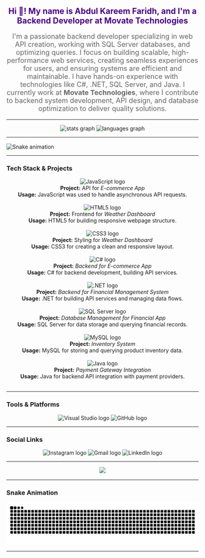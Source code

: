 <h2 align="center" style="color: #4B0082;">Hi 👋! My name is Abdul Kareem Faridh, and I'm a Backend Developer at Movate Technologies</h2>

<p align="center" style="font-size: 18px; color: #666666;">
  I'm a passionate backend developer specializing in web API creation, working with SQL Server databases, and optimizing queries. I focus on building scalable, high-performance web services, creating seamless experiences for users, and ensuring systems are efficient and maintainable. I have hands-on experience with technologies like C#, .NET, SQL Server, and Java. I currently work at <strong>Movate Technologies</strong>, where I contribute to backend system development, API design, and database optimization to deliver quality solutions.
</p>

---

<div align="center">
  <img src="https://github-readme-stats.vercel.app/api?username=abdulfaridh&hide_title=false&hide_rank=false&show_icons=true&include_all_commits=true&count_private=true&disable_animations=false&theme=dracula&locale=en&hide_border=false" height="150" alt="stats graph" />
  <img src="https://github-readme-stats.vercel.app/api/top-langs?username=abdulfaridh&locale=en&hide_title=false&layout=compact&card_width=320&langs_count=5&theme=dracula&hide_border=false" height="150" alt="languages graph" />
</div>

---

<img align="center" height="150" src="https://i.imgflip.com/65efzo.gif" alt="Snake animation" />

---

### Tech Stack & Projects

<p align="center">
  <!-- JavaScript Project -->
  <div align="center">
    <img src="https://cdn.jsdelivr.net/gh/devicons/devicon/icons/javascript/javascript-original.svg" height="40" alt="JavaScript logo" />
    <br />
    <strong>Project:</strong> API for <em>E-commerce App</em> <br />
    <strong>Usage:</strong> JavaScript was used to handle asynchronous API requests.
  </div>
  <br />

  <!-- HTML5 Project -->
  <div align="center">
    <img src="https://cdn.jsdelivr.net/gh/devicons/devicon/icons/html5/html5-original.svg" height="40" alt="HTML5 logo" />
    <br />
    <strong>Project:</strong> Frontend for <em>Weather Dashboard</em> <br />
    <strong>Usage:</strong> HTML5 for building responsive webpage structure.
  </div>
  <br />

  <!-- CSS3 Project -->
  <div align="center">
    <img src="https://cdn.jsdelivr.net/gh/devicons/devicon/icons/css3/css3-original.svg" height="40" alt="CSS3 logo" />
    <br />
    <strong>Project:</strong> Styling for <em>Weather Dashboard</em> <br />
    <strong>Usage:</strong> CSS3 for creating a clean and responsive layout.
  </div>
  <br />

  <!-- C# Project -->
  <div align="center">
    <img src="https://cdn.jsdelivr.net/gh/devicons/devicon/icons/csharp/csharp-original.svg" height="40" alt="C# logo" />
    <br />
    <strong>Project:</strong> <em>Backend for E-commerce App</em> <br />
    <strong>Usage:</strong> C# for backend development, building API services.
  </div>
  <br />

  <!-- .NET Project -->
  <div align="center">
    <img src="https://cdn.jsdelivr.net/gh/devicons/devicon/icons/dot-net/dot-net-original.svg" height="40" alt=".NET logo" />
    <br />
    <strong>Project:</strong> <em>Backend for Financial Management System</em> <br />
    <strong>Usage:</strong> .NET for building API services and managing data flows.
  </div>
  <br />

  <!-- SQL Server Project -->
  <div align="center">
    <img src="https://cdn.jsdelivr.net/gh/devicons/devicon/icons/microsoftsqlserver/microsoftsqlserver-plain.svg" height="40" alt="SQL Server logo" />
    <br />
    <strong>Project:</strong> <em>Database Management for Financial App</em> <br />
    <strong>Usage:</strong> SQL Server for data storage and querying financial records.
  </div>
  <br />

  <!-- MySQL Project -->
  <div align="center">
    <img src="https://cdn.jsdelivr.net/gh/devicons/devicon/icons/mysql/mysql-original.svg" height="40" alt="MySQL logo" />
    <br />
    <strong>Project:</strong> <em>Inventory System</em> <br />
    <strong>Usage:</strong> MySQL for storing and querying product inventory data.
  </div>
  <br />

  <!-- Java Project -->
  <div align="center">
    <img src="https://cdn.jsdelivr.net/gh/devicons/devicon/icons/java/java-original.svg" height="40" alt="Java logo" />
    <br />
    <strong>Project:</strong> <em>Payment Gateway Integration</em> <br />
    <strong>Usage:</strong> Java for backend API integration with payment providers.
  </div>
  <br />
</p>

---

### Tools & Platforms

<p align="center">
  <!-- Visual Studio -->
  <img src="https://img.icons8.com/ios/452/visual-studio.png" height="40" alt="Visual Studio logo" />
  <!-- GitHub -->
  <img src="https://img.shields.io/static/v1?message=GitHub&logo=github&label=&color=181717&logoColor=white&labelColor=&style=for-the-badge" height="40" alt="GitHub logo" />
</p>

---

### Social Links

<p align="center">
  <img src="https://img.shields.io/static/v1?message=Instagram&logo=instagram&label=&color=E4405F&logoColor=white&labelColor=&style=for-the-badge" height="35" alt="Instagram logo" />
  <img src="https://img.shields.io/static/v1?message=Gmail&logo=gmail&label=&color=D14836&logoColor=white&labelColor=&style=for-the-badge" height="35" alt="Gmail logo" />
  <img src="https://img.shields.io/static/v1?message=LinkedIn&logo=linkedin&label=&color=0077B5&logoColor=white&labelColor=&style=for-the-badge" height="35" alt="LinkedIn logo" />
</p>

---

<div align="center">
  <img src="https://profile-counter.glitch.me/abdulfaridh/count.svg?" />
</div>

---

### Snake Animation

[![Snake animation](https://raw.githubusercontent.com/abdulfaridh/AKF/output/snake.svg)](https://github.com/abdulfaridh/AKF)

---

